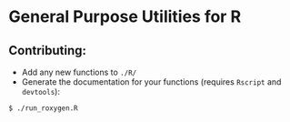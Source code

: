 # General Purpose Utilities for R  

## Contributing:  
- Add any new functions to `./R/`  
- Generate the documentation for your functions (requires `Rscript` and `devtools`):  
```
$ ./run_roxygen.R
```


